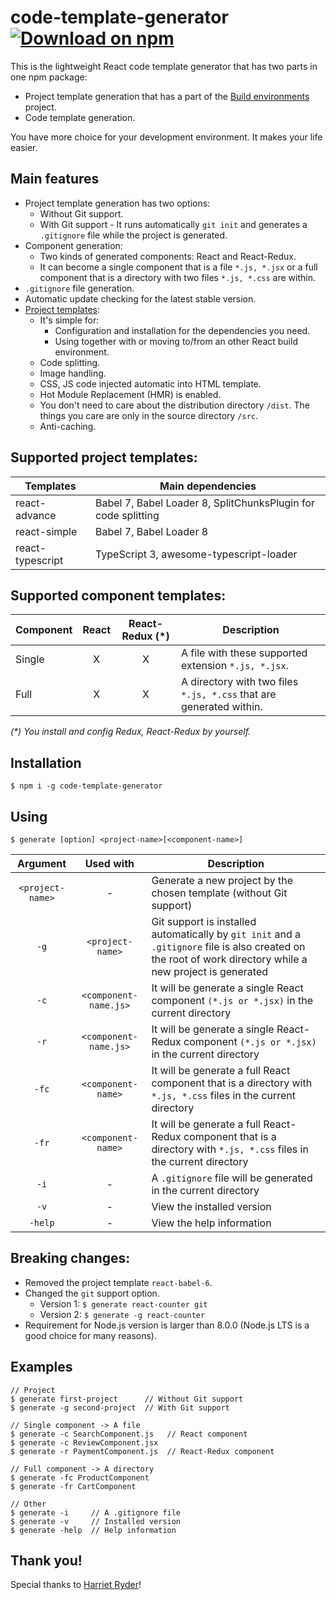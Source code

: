 # code-template-generator [![Download on npm](https://img.shields.io/badge/npm-v2.0.0-blue.svg)](https://www.npmjs.com/package/code-template-generator/)
This is the lightweight React code template generator that has two parts in one npm package:
* Project template generation that has a part of the [Build environments](https://github.com/nguyenkhois/build-environments) project.
* Code template generation.

You have more choice for your development environment. It makes your life easier.

## Main features
* Project template generation has two options:
    * Without Git support.
    * With Git support - It runs automatically `git init` and generates a `.gitignore` file while the project is generated.
* Component generation:
    * Two kinds of generated components: React and React-Redux.
    * It can become a single component that is a file `*.js, *.jsx` or a full component that is a directory with two files `*.js, *.css` are within.
* `.gitignore` file generation.
* Automatic update checking for the latest stable version.
* [Project templates](https://github.com/nguyenkhois/build-environments):
    * It's simple for:
        * Configuration and installation for the dependencies you need.
        * Using together with or moving to/from an other React build environment.
    * Code splitting.
    * Image handling.
    * CSS, JS code injected automatic into HTML template.
    * Hot Module Replacement (HMR) is enabled.
    * You don't need to care about the distribution directory `/dist`. The things you care are only in the source directory `/src`.
    * Anti-caching.

## Supported project templates:
|Templates|Main dependencies|
|---|---|
|react-advance|Babel 7, Babel Loader 8, SplitChunksPlugin for code splitting|
|react-simple|Babel 7, Babel Loader 8|
|react-typescript|TypeScript 3, awesome-typescript-loader|

## Supported component templates:
|Component|React|React-Redux (*)|Description|
|---|:---:|:---:|---|
|Single|X|X|A file with these supported extension `*.js, *.jsx`.|
|Full|X|X|A directory with two files `*.js, *.css` that are generated within.|

_(*) You install and config Redux, React-Redux by yourself._

## Installation
`$ npm i -g code-template-generator`

## Using
`$ generate [option] <project-name>[<component-name>]`

| Argument | Used with | Description |
|:---:|:---:|---|
| `<project-name>` | - |  Generate a new project by the chosen template (without Git support) |
|`-g`|`<project-name>`| Git support is installed automatically by `git init` and a `.gitignore` file is also created on the root of work directory while a new project is generated|
|`-c`|`<component-name.js>`|It will be generate a single React component `(*.js or *.jsx)` in the current directory|
|`-r`|`<component-name.js>`|It will be generate a single React-Redux component `(*.js or *.jsx)` in the current directory|
|`-fc`|`<component-name>`|It will be generate a full React component that is a directory with `*.js, *.css` files in the current directory|
|`-fr`|`<component-name>`|It will be generate a full React-Redux component that is a directory with `*.js, *.css` files in the current directory|
| `-i` |-| A `.gitignore` file will be generated in the current directory |
|`-v`|-|View the installed version|
|`-help`|-|View the help information|

## Breaking changes:
- Removed the project template `react-babel-6`.
- Changed the `git` support option.
    * Version 1: `$ generate react-counter git`
    * Version 2: `$ generate -g react-counter`
- Requirement for Node.js version is larger than 8.0.0 (Node.js LTS is a good choice for many reasons).

## Examples

````
// Project
$ generate first-project      // Without Git support
$ generate -g second-project  // With Git support

// Single component -> A file
$ generate -c SearchComponent.js   // React component
$ generate -c ReviewComponent.jsx
$ generate -r PaymentComponent.js  // React-Redux component

// Full component -> A directory
$ generate -fc ProductComponent
$ generate -fr CartComponent

// Other
$ generate -i     // A .gitignore file
$ generate -v     // Installed version
$ generate -help  // Help information
````

## Thank you!
Special thanks to [Harriet Ryder](https://medium.com/northcoders/creating-a-project-generator-with-node-29e13b3cd309)!